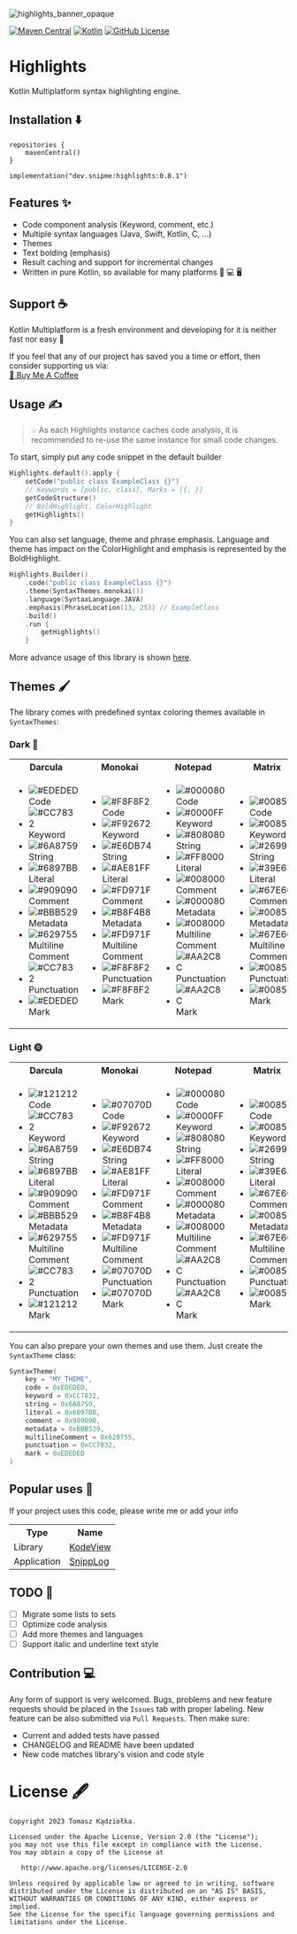 ![highlights_banner_opaque](https://github.com/SnipMeDev/Highlights/assets/8405055/e123ce0f-6f58-451a-9e0a-893c0809b909)

[![Maven Central](https://img.shields.io/maven-central/v/dev.snipme/highlights)](https://mvnrepository.com/artifact/dev.snipme)
[![Kotlin](https://img.shields.io/badge/kotlin-1.9.22-blue.svg?logo=kotlin)](http://kotlinlang.org)
[![GitHub License](https://img.shields.io/badge/license-Apache%20License%202.0-blue.svg?style=flat)](http://www.apache.org/licenses/LICENSE-2.0)

# Highlights
Kotlin Multiplatform syntax highlighting engine.

## Installation ⬇️
```shell
repositories {
    mavenCentral()
}
```

```shell
implementation("dev.snipme:highlights:0.8.1")
```

## Features ✨
- Code component analysis (Keyword, comment, etc.)
- Multiple syntax languages (Java, Swift, Kotlin, C, ...)
- Themes
- Text bolding (emphasis)
- Result caching and support for incremental changes
- Written in pure Kotlin, so available for many platforms 📱 💻 🖥️

## Support ☕
Kotlin Multiplatform is a fresh environment and developing for it is neither fast nor easy 🥲

If you feel that any of our project has saved you a time or effort, then consider supporting us via:  
[🧋 Buy Me A Coffee](https://bmc.link/SnipMeDev)

## Usage ✍️

> 💡 As each Highlights instance caches code analysis, it is recommended to re-use the same instance for small code changes.

To start, simply put any code snippet in the default builder

```kotlin
Highlights.default().apply {
    setCode("public class ExampleClass {}")
    // Keywords = [public, class], Marks = [{, }]
    getCodeStructure()
    // BoldHighlight, ColorHighlight
    getHighlights()
}
```

You can also set language, theme and phrase emphasis. 
Language and theme has impact on the ColorHighlight and emphasis is represented by the BoldHighlight.

```kotlin
Highlights.Builder()
    .code("public class ExampleClass {}")
    .theme(SyntaxThemes.monokai())
    .language(SyntaxLanguage.JAVA)
    .emphasis(PhraseLocation(13, 25)) // ExampleClass
    .build()
    .run {
        getHighlights()
    }
```

More advance usage of this library is shown [here](/sample).

## Themes 🖌️

The library comes with predefined syntax coloring themes available in `SyntaxThemes`:

### Dark 🌚

<table>
    <th>Darcula</th>
    <th>Monokai</th>
    <th>Notepad</th>
    <th>Matrix</th>
    <th>Pastel</th>
    <tr>
        <td>

- ![#EDEDED](https://placehold.co/15x15/EDEDED/EDEDED.png) Code
- ![#CC7832](https://placehold.co/15x15/CC7832/CC7832.png) Keyword
- ![#6A8759](https://placehold.co/15x15/6A8759/6A8759.png) String
- ![#6897BB](https://placehold.co/15x15/6897BB/6897BB.png) Literal
- ![#909090](https://placehold.co/15x15/909090/909090.png) Comment
- ![#BBB529](https://placehold.co/15x15/BBB529/BBB529.png) Metadata
- ![#629755](https://placehold.co/15x15/629755/629755.png) Multiline Comment
- ![#CC7832](https://placehold.co/15x15/CC7832/CC7832.png) Punctuation
- ![#EDEDED](https://placehold.co/15x15/EDEDED/EDEDED.png) Mark
        </td>
<td>

- ![#F8F8F2](https://placehold.co/15x15/F8F8F2/F8F8F2.png) Code
- ![#F92672](https://placehold.co/15x15/F92672/F92672.png) Keyword
- ![#E6DB74](https://placehold.co/15x15/E6DB74/E6DB74.png) String
- ![#AE81FF](https://placehold.co/15x15/AE81FF/AE81FF.png) Literal
- ![#FD971F](https://placehold.co/15x15/FD971F/FD971F.png) Comment
- ![#B8F4B8](https://placehold.co/15x15/B8F4B8/B8F4B8.png) Metadata
- ![#FD971F](https://placehold.co/15x15/FD971F/FD971F.png) Multiline Comment
- ![#F8F8F2](https://placehold.co/15x15/F8F8F2/F8F8F2.png) Punctuation
- ![#F8F8F2](https://placehold.co/15x15/F8F8F2/F8F8F2.png) Mark
</td>
<td>

- ![#000080](https://placehold.co/15x15/000080/000080.png) Code
- ![#0000FF](https://placehold.co/15x15/0000FF/0000FF.png) Keyword
- ![#808080](https://placehold.co/15x15/808080/808080.png) String
- ![#FF8000](https://placehold.co/15x15/FF8000/FF8000.png) Literal
- ![#008000](https://placehold.co/15x15/008000/008000.png) Comment
- ![#000080](https://placehold.co/15x15/000080/000080.png) Metadata
- ![#008000](https://placehold.co/15x15/008000/008000.png) Multiline Comment
- ![#AA2C8C](https://placehold.co/15x15/AA2C8C/AA2C8C.png) Punctuation
- ![#AA2C8C](https://placehold.co/15x15/AA2C8C/AA2C8C.png) Mark
</td>
<td>

- ![#008500](https://placehold.co/15x15/008500/008500.png) Code
- ![#008500](https://placehold.co/15x15/008500/008500.png) Keyword
- ![#269926](https://placehold.co/15x15/269926/269926.png) String
- ![#39E639](https://placehold.co/15x15/39E639/39E639.png) Literal
- ![#67E667](https://placehold.co/15x15/67E667/67E667.png) Comment
- ![#008500](https://placehold.co/15x15/008500/008500.png) Metadata
- ![#67E667](https://placehold.co/15x15/67E667/67E667.png) Multiline Comment
- ![#008500](https://placehold.co/15x15/008500/008500.png) Punctuation
- ![#008500](https://placehold.co/15x15/008500/008500.png) Mark
</td>
<td>

- ![#DFDEE0](https://placehold.co/15x15/DFDEE0/DFDEE0.png) Code
- ![#729FCF](https://placehold.co/15x15/729FCF/729FCF.png) Keyword
- ![#93CF55](https://placehold.co/15x15/93CF55/93CF55.png) String
- ![#8AE234](https://placehold.co/15x15/8AE234/8AE234.png) Literal
- ![#888A85](https://placehold.co/15x15/888A85/888A85.png) Comment
- ![#5DB895](https://placehold.co/15x15/5DB895/5DB895.png) Metadata
- ![#888A85](https://placehold.co/15x15/888A85/888A85.png) Multiline Comment
- ![#CB956D](https://placehold.co/15x15/CB956D/CB956D.png) Punctuation
- ![#CB956D](https://placehold.co/15x15/CB956D/CB956D.png) Mark
</td>
    </tr>
</table>

### Light 🌞

<table>
    <th>Darcula</th>
    <th>Monokai</th>
    <th>Notepad</th>
    <th>Matrix</th>
    <th>Pastel</th>
    <tr>
<td>

- ![#121212](https://placehold.co/15x15/121212/121212.png) Code
- ![#CC7832](https://placehold.co/15x15/CC7832/CC7832.png) Keyword
- ![#6A8759](https://placehold.co/15x15/6A8759/6A8759.png) String
- ![#6897BB](https://placehold.co/15x15/6897BB/6897BB.png) Literal
- ![#909090](https://placehold.co/15x15/909090/909090.png) Comment
- ![#BBB529](https://placehold.co/15x15/BBB529/BBB529.png) Metadata
- ![#629755](https://placehold.co/15x15/629755/629755.png) Multiline Comment
- ![#CC7832](https://placehold.co/15x15/CC7832/CC7832.png) Punctuation
- ![#121212](https://placehold.co/15x15/121212/121212.png) Mark
</td>
<td>

- ![#07070D](https://placehold.co/15x15/07070D/07070D.png) Code
- ![#F92672](https://placehold.co/15x15/F92672/F92672.png) Keyword
- ![#E6DB74](https://placehold.co/15x15/E6DB74/E6DB74.png) String
- ![#AE81FF](https://placehold.co/15x15/AE81FF/AE81FF.png) Literal
- ![#FD971F](https://placehold.co/15x15/FD971F/FD971F.png) Comment
- ![#B8F4B8](https://placehold.co/15x15/B8F4B8/B8F4B8.png) Metadata
- ![#FD971F](https://placehold.co/15x15/FD971F/FD971F.png) Multiline Comment
- ![#07070D](https://placehold.co/15x15/07070D/07070D.png) Punctuation
- ![#07070D](https://placehold.co/15x15/07070D/07070D.png) Mark
</td>
<td>

- ![#000080](https://placehold.co/15x15/000080/000080.png) Code
- ![#0000FF](https://placehold.co/15x15/0000FF/0000FF.png) Keyword
- ![#808080](https://placehold.co/15x15/808080/808080.png) String
- ![#FF8000](https://placehold.co/15x15/FF8000/FF8000.png) Literal
- ![#008000](https://placehold.co/15x15/008000/008000.png) Comment
- ![#000080](https://placehold.co/15x15/000080/000080.png) Metadata
- ![#008000](https://placehold.co/15x15/008000/008000.png) Multiline Comment
- ![#AA2C8C](https://placehold.co/15x15/AA2C8C/AA2C8C.png) Punctuation
- ![#AA2C8C](https://placehold.co/15x15/AA2C8C/AA2C8C.png) Mark
</td>
<td>

- ![#008500](https://placehold.co/15x15/008500/008500.png) Code
- ![#008500](https://placehold.co/15x15/008500/008500.png) Keyword
- ![#269926](https://placehold.co/15x15/269926/269926.png) String
- ![#39E639](https://placehold.co/15x15/39E639/39E639.png) Literal
- ![#67E667](https://placehold.co/15x15/67E667/67E667.png) Comment
- ![#008500](https://placehold.co/15x15/008500/008500.png) Metadata
- ![#67E667](https://placehold.co/15x15/67E667/67E667.png) Multiline Comment
- ![#008500](https://placehold.co/15x15/008500/008500.png) Punctuation
- ![#008500](https://placehold.co/15x15/008500/008500.png) Mark
</td>
<td>

- ![#20211F](https://placehold.co/15x15/20211F/20211F.png) Code
- ![#729FCF](https://placehold.co/15x15/729FCF/729FCF.png) Keyword
- ![#93CF55](https://placehold.co/15x15/93CF55/93CF55.png) String
- ![#8AE234](https://placehold.co/15x15/8AE234/8AE234.png) Literal
- ![#888A85](https://placehold.co/15x15/888A85/888A85.png) Comment
- ![#5DB895](https://placehold.co/15x15/5DB895/5DB895.png) Metadata
- ![#888A85](https://placehold.co/15x15/888A85/888A85.png) Multiline Comment
- ![#CB956D](https://placehold.co/15x15/CB956D/CB956D.png) Punctuation
- ![#CB956D](https://placehold.co/15x15/CB956D/CB956D.png) Mark
</td>
    </tr>
</table>

You can also prepare your own themes and use them. Just create the `SyntaxTheme` class:

```kotlin
SyntaxTheme(
    key = "MY_THEME",
    code = 0xEDEDED,
    keyword = 0xCC7832,
    string = 0x6A8759,
    literal = 0x6897BB,
    comment = 0x909090,
    metadata = 0xBBB529,
    multilineComment = 0x629755,
    punctuation = 0xCC7832,
    mark = 0xEDEDED
)
```

## Popular uses 🙌

If your project uses this code, please write me or add your info

<table>
    <th>Type</th>
    <th>Name</th>
    <tr>
        <td>Library</td>
        <td>
            <a href="https://github.com/SnipMeDev/KodeView">KodeView</a>
        </td>
    </tr>
    <tr>
        <td>Application</td>
        <td>
            <a href="https://play.google.com/store/apps/details?id=pl.tkadziolka.snipbook">SnippLog</a>
        </td>
    </tr>
</table>

## TODO 🚧
- [ ] Migrate some lists to sets
- [ ] Optimize code analysis
- [ ] Add more themes and languages
- [ ] Support italic and underline text style

## Contribution 💻
Any form of support is very welcomed. 
Bugs, problems and new feature requests should be placed in the `Issues` tab with proper labeling.
New feature can be also submitted via `Pull Requests`. 
Then make sure:
- Current and added tests have passed
- CHANGELOG and README have been updated
- New code matches library's vision and code style

License 🖋️
=======

    Copyright 2023 Tomasz Kądziołka.

    Licensed under the Apache License, Version 2.0 (the "License");
    you may not use this file except in compliance with the License.
    You may obtain a copy of the License at

       http://www.apache.org/licenses/LICENSE-2.0

    Unless required by applicable law or agreed to in writing, software
    distributed under the License is distributed on an "AS IS" BASIS,
    WITHOUT WARRANTIES OR CONDITIONS OF ANY KIND, either express or implied.
    See the License for the specific language governing permissions and
    limitations under the License.

